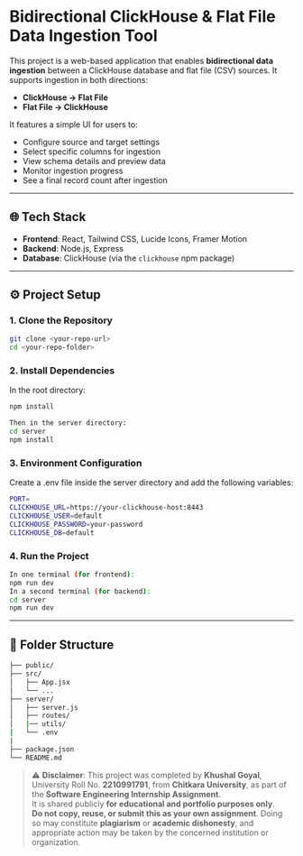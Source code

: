 # Bidirectional ClickHouse & Flat File Data Ingestion Tool

This project is a web-based application that enables **bidirectional data ingestion** between a ClickHouse database and flat file (CSV) sources. It supports ingestion in both directions:

- **ClickHouse → Flat File**
- **Flat File → ClickHouse**

It features a simple UI for users to:
- Configure source and target settings
- Select specific columns for ingestion
- View schema details and preview data
- Monitor ingestion progress
- See a final record count after ingestion

---

## 🌐 Tech Stack

- **Frontend**: React, Tailwind CSS, Lucide Icons, Framer Motion
- **Backend**: Node.js, Express
- **Database**: ClickHouse (via the `clickhouse` npm package)

---


## ⚙️ Project Setup

### 1. Clone the Repository

```bash
git clone <your-repo-url>
cd <your-repo-folder>

```


### 2. Install Dependencies

In the root directory:

```bash
npm install

Then in the server directory:
cd server
npm install

```
### 3. Environment Configuration

Create a .env file inside the server directory and add the following variables:
```bash
PORT=
CLICKHOUSE_URL=https://your-clickhouse-host:8443
CLICKHOUSE_USER=default
CLICKHOUSE_PASSWORD=your-password
CLICKHOUSE_DB=default

```
### 4. Run the Project
```bash
In one terminal (for frontend):
npm run dev
In a second terminal (for backend):
cd server
npm run dev
```
---

## 📁 Folder Structure
```bash
├── public/
├── src/
│   ├── App.jsx
│   └── ...
├── server/
│   ├── server.js
│   ├── routes/
│   |── utils/  
|   └── .env
|     
├── package.json
└── README.md
```

> ⚠️ **Disclaimer**: This project was completed by **Khushal Goyal**, University Roll No. **2210991791**, from **Chitkara University**, as part of the **Software Engineering Internship Assignment**.  
> It is shared publicly **for educational and portfolio purposes only**.  
> **Do not copy, reuse, or submit this as your own assignment**. Doing so may constitute **plagiarism** or **academic dishonesty**, and appropriate action may be taken by the concerned institution or organization.



